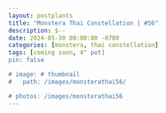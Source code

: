 ```yaml
---
layout: postplants
title: "Monstera Thai Constellation | #56"
description: $--
date: 2024-05-30 00:00:00 -0700
categories: [monstera, thai constellation]
tags: [coming soon, 4" pot]
pin: false

# image: # thumbnail
#   path: /images/monsterathai56/

# photos: /images/monsterathai56
---
```

